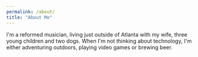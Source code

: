 ```yaml
---
permalink: /about/
title: "About Me"
---
```


I'm a reformed musician, living just outside of Atlanta with my wife, three young children and two dogs. When I'm not thinking about technology, I'm either adventuring outdoors, playing video games or brewing beer.
